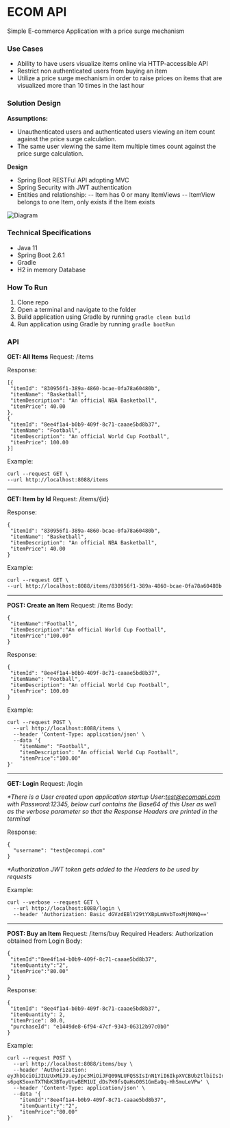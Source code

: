 # ECOM API
Simple E-commerce Application with a price surge mechanism


### Use Cases
- Ability to have users visualize items online via HTTP-accessible API
- Restrict non authenticated users from buying an item
- Utilize a price surge mechanism in order to raise prices on items that are visualized more than 10 times in the last hour


### Solution Design

**Assumptions:**
- Unauthenticated users and authenticated users viewing an item count against the price surge calculation.
- The same user viewing the same item multiple times count against the price surge calculation.

**Design**
- Spring Boot RESTFul API adopting MVC
- Spring Security with JWT authentication
- Entities and relationship:
    -- Item has 0 or many ItemViews
    -- ItemView belongs to one Item, only exists if the Item exists

![Diagram](https://user-images.githubusercontent.com/57781585/144940937-483e7a56-4145-4504-869c-1b0b4b36410c.png)

### Technical Specifications
- Java 11
- Spring Boot 2.6.1
- Gradle
- H2 in memory Database


### How To Run
1. Clone repo
2. Open a terminal and navigate to the folder
3. Build application using Gradle by running `gradle clean build`
4. Run application using Gradle by running `gradle bootRun`


### API

**GET: All Items**
Request: /items

Response:
```
[{
 "itemId": "830956f1-389a-4860-bcae-0fa78a60480b",
 "itemName": "Basketball",
 "itemDescription": "An official NBA Basketball",
 "itemPrice": 40.00
},
{
 "itemId": "8ee4f1a4-b0b9-409f-8c71-caaae5bd8b37",
 "itemName": "Football",
 "itemDescription": "An official World Cup Football",
 "itemPrice": 100.00
}]
```

Example:
```
curl --request GET \
--url http://localhost:8088/items
```

---

**GET: Item by Id**
Request: /items/{id}

Response:
```
{
 "itemId": "830956f1-389a-4860-bcae-0fa78a60480b",
 "itemName": "Basketball",
 "itemDescription": "An official NBA Basketball",
 "itemPrice": 40.00
}
```

Example:
```
curl --request GET \
--url http://localhost:8088/items/830956f1-389a-4860-bcae-0fa78a60480b
```

---

**POST: Create an Item**
Request: /items
Body:
```
{
 "itemName":"Football",
 "itemDescription":"An official World Cup Football",
 "itemPrice":"100.00"
}
```

Response:
```
{
 "itemId": "8ee4f1a4-b0b9-409f-8c71-caaae5bd8b37",
 "itemName": "Football",
 "itemDescription": "An official World Cup Football",
 "itemPrice": 100.00
}
```

Example:
```
curl --request POST \
  --url http://localhost:8088/items \
  --header 'Content-Type: application/json' \
  --data '{
 	"itemName": "Football",
 	"itemDescription": "An official World Cup Football",
	"itemPrice":"100.00"
}'
```

---

**GET: Login**
Request: /login

<em>*There is a User created upon application startup User:test@ecomapi.com with Password:12345, below curl contains the Base64 of this User as well as the verbose parameter so that the Response Headers are printed in the terminal</em>

Response:
```
{
  "username": "test@ecomapi.com"
}
```
<em>*Authorization JWT token gets added to the Headers to be used by requests</em>

Example:
```
curl --verbose --request GET \
  --url http://localhost:8088/login \
  --header 'Authorization: Basic dGVzdEBlY29tYXBpLmNvbToxMjM0NQ=='
```

---

**POST: Buy an Item**
Request: /items/buy
Required Headers: Authorization obtained from Login
Body:
```
{
 "itemId":"8ee4f1a4-b0b9-409f-8c71-caaae5bd8b37",
 "itemQuantity":"2",
 "itemPrice":"80.00"
}
```

Response:
```
{
 "itemId": "8ee4f1a4-b0b9-409f-8c71-caaae5bd8b37",
 "itemQuantity": 2,
 "itemPrice": 80.0,
 "purchaseId": "e1449de8-6f94-47cf-9343-06312b97c0b0"
}
```

Example:
```
curl --request POST \
  --url http://localhost:8088/items/buy \
  --header 'Authorization: eyJhbGciOiJIUzUxMiJ9.eyJpc3MiOiJFQ09NLUFQSSIsInN1YiI6IkpXVCBUb2tlbiIsInVzZXJuYW1lIjoidGVzdEBlY29tYXBpLmNvbSIsImlhdCI6MTYzODgzMzkzMSwiZXhwIjoxNjM4ODM0ODMxfQ.fVUfc59xQp57JoJMuB7XVF-s6pqKSoxnTXTNbK3BToyUtwBEM1UI_dDs7K9fsQaHsO0S1GmEaQq-HhSmuLeVPw' \
  --header 'Content-Type: application/json' \
  --data '{
	"itemId":"8ee4f1a4-b0b9-409f-8c71-caaae5bd8b37",
	"itemQuantity":"2",
	"itemPrice":"80.00"
}'
```


